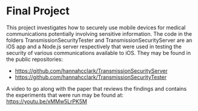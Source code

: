 # Final Project

This project investigates how to securely use mobile devices for medical communications potentially involving sensitive information. The code in the folders TransmissionSecurityTester and TransmissionSecurityServer are an iOS app and a Node.js server respectively that were used in testing the security of various communications available to iOS. They may be found in the public repositories:

* https://github.com/hannahcclark/TransmissionSecurityServer
* https://github.com/hannahcclark/TransmissionSecurityTester

A video to go along with the paper that reviews the findings and contains the experiments that were run may be found at: https://youtu.be/xMMw5LrPK5M
